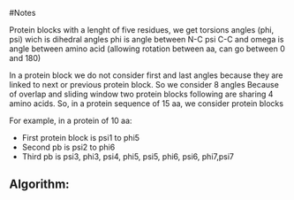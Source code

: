 #Notes

Protein blocks with a lenght of five residues, we get torsions angles (phi, psi) wich is dihedral angles
phi is angle between N-C
psi C-C
and omega is angle between amino acid (allowing rotation between aa, can go between 0 and 180)

In a protein block we do not consider first and last angles because they are linked to next or previous protein block. So we consider 8 angles
Because of overlap and sliding window two protein blocks following are sharing 4 amino acids. So, in a protein sequence of 15 aa, we consider protein blocks

For example, in a protein of 10 aa:
- First protein block is psi1 to phi5
- Second pb is psi2 to phi6
- Third pb is psi3, phi3, psi4, phi5, psi5, phi6, psi6, phi7,psi7


Algorithm:
- 
